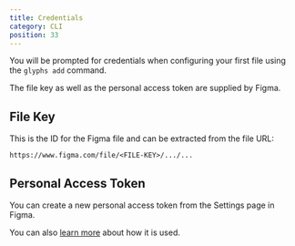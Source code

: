 ```yaml
---
title: Credentials
category: CLI
position: 33
---
```


You will be prompted for credentials when configuring your first file using the `glyphs add` command.

The file key as well as the personal access token are supplied by Figma.

## File Key

This is the ID for the Figma file and can be extracted from the file URL:

```
https://www.figma.com/file/<FILE-KEY>/.../...
```

## Personal Access Token

You can create a new personal access token from the Settings page in Figma.

You can also [learn more](https://www.figma.com/developers/api#access-tokens) about how it is used.